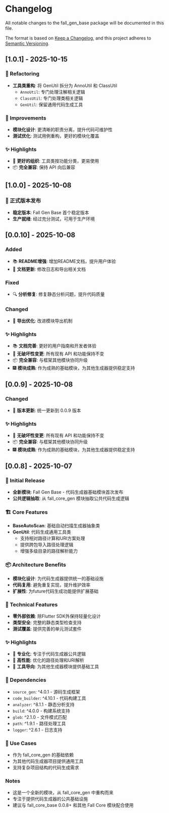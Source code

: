 # Changelog

All notable changes to the fall_gen_base package will be documented in this file.

The format is based on [Keep a Changelog](https://keepachangelog.com/en/1.0.0/),
and this project adheres to [Semantic Versioning](https://semver.org/spec/v2.0.0.html).

## [1.0.1] - 2025-10-15

### 🚀 Refactoring
- **工具类重构**: 将 GenUtil 拆分为 AnnoUtil 和 ClassUtil
  - `AnnoUtil`: 专门处理注解相关逻辑
  - `ClassUtil`: 专门处理类相关逻辑
  - `GenUtil`: 保留通用代码生成工具

### 🧹 Improvements
- **模块化设计**: 更清晰的职责分离，提升代码可维护性
- **测试优化**: 测试用例重构，更好的模块化覆盖

### ✨ Highlights
- 🎯 **更好的组织**: 工具类按功能分类，更易使用
- 📦 **完全兼容**: 保持 API 向后兼容

## [1.0.0] - 2025-10-08

### 🎉 正式版本发布
- **稳定版本**: Fall Gen Base 首个稳定版本
- **生产就绪**: 经过充分测试，可用于生产环境

## [0.0.10] - 2025-10-08

### Added
- 📚 **README增强**: 增加README文档，提升用户体验
- 📝 **文档更新**: 修改日志和导出相关文档

### Fixed
- 🔍 **分析修复**: 修复静态分析问题，提升代码质量

### Changed
- 🔧 **导出优化**: 改进模块导出机制

### ✨ Highlights
- 📚 **文档完善**: 更好的用户指南和开发者体验
- 🔧 **无破坏性变更**: 所有现有 API 和功能保持不变
- 📦 **完全兼容**: 与框架其他模块协同升级
- 🎆 **模块成熟**: 作为成熟的基础模块，为其他生成器提供稳定支持

## [0.0.9] - 2025-10-08

### Changed
- 🔧 **版本更新**: 统一更新到 0.0.9 版本

### ✨ Highlights
- 🔧 **无破坏性变更**: 所有现有 API 和功能保持不变
- 📦 **完全兼容**: 与框架其他模块协同升级
- 🎆 **模块成熟**: 作为成熟的基础模块，为其他生成器提供稳定支持

## [0.0.8] - 2025-10-07

### 🚀 Initial Release
- **全新模块**: Fall Gen Base - 代码生成器基础模块首次发布
- **公共逻辑抽取**: 从 fall_core_gen 模块抽取公共代码生成逻辑

### 🏗️ Core Features
- **BaseAutoScan**: 基础自动扫描生成器抽象类
- **GenUtil**: 代码生成通用工具类
  - 支持相对路径计算和URI方案处理
  - 提供跨包导入路径处理逻辑
  - 增强多级目录的路径解析能力

### 📦 Architecture Benefits
- **模块化设计**: 为代码生成器提供统一的基础设施
- **代码复用**: 避免重复实现，提升维护效率
- **扩展性**: 为future代码生成功能提供扩展基础

### 🔧 Technical Features
- **零外部依赖**: 除Flutter SDK外保持轻量化设计
- **类型安全**: 完整的静态类型检查支持
- **测试覆盖**: 提供完善的单元测试套件

### ✨ Highlights
- 🎯 **专业化**: 专注于代码生成器公共逻辑
- 🚀 **高性能**: 优化的路径处理和URI解析
- 🔧 **工具导向**: 为其他生成器模块提供基础工具

### 📝 Dependencies
- `source_gen`: ^4.0.1 - 源码生成框架
- `code_builder`: ^4.10.1 - 代码构建工具
- `analyzer`: ^8.1.1 - 静态分析支持
- `build`: ^4.0.0 - 构建系统支持
- `glob`: ^2.1.0 - 文件模式匹配
- `path`: ^1.9.1 - 路径处理工具
- `logger`: ^2.6.1 - 日志支持

### 🎯 Use Cases
- 作为 fall_core_gen 的基础依赖
- 为其他代码生成器项目提供通用工具
- 支持复杂项目结构的代码生成需求

### Notes
- 这是一个全新的模块，从 fall_core_gen 中重构而来
- 专注于提供代码生成器的公共基础设施
- 建议与 fall_core_base 0.0.8+ 和其他 Fall Core 模块配合使用